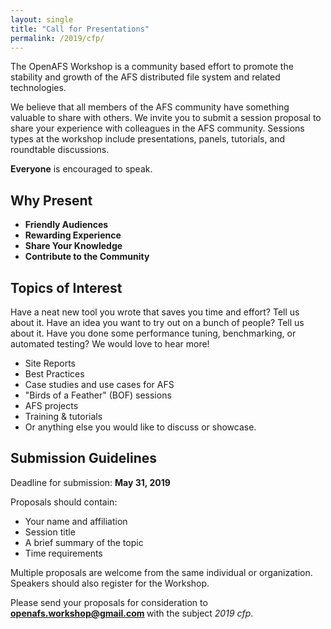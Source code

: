 ```yaml
---
layout: single
title: "Call for Presentations"
permalink: /2019/cfp/
---
```


The OpenAFS Workshop is a community based effort
to promote the stability and growth of the AFS
distributed file system and related technologies.

We believe that all members of the AFS community
have something valuable to share with others.
We invite you to submit a session proposal to
share your experience with colleagues in the AFS
community.  Sessions types at the workshop include
presentations, panels, tutorials, and roundtable
discussions.

**Everyone** is encouraged to speak.

## Why Present

* **Friendly Audiences**
* **Rewarding Experience**
* **Share Your Knowledge**
* **Contribute to the Community**


## Topics of Interest

Have a neat new tool you wrote that saves you time
and effort? Tell us about it. Have an idea you
want to try out on a bunch of people? Tell us
about it.  Have you done some performance tuning,
benchmarking, or automated testing?  We would love
to hear more!

* Site Reports
* Best Practices
* Case studies and use cases for AFS
* "Birds of a Feather" (BOF) sessions
* AFS projects
* Training & tutorials
* Or anything else you would like to discuss or showcase.

## Submission Guidelines

Deadline for submission: **May 31, 2019**

Proposals should contain:

* Your name and affiliation
* Session title
* A brief summary of the topic
* Time requirements

Multiple proposals are welcome from the same individual or
organization.  Speakers should also register for the Workshop.

Please send your proposals for consideration to
<strong>
<a href="mailto:openafs.workshop@gmail.com?subject=2019%20cfp" target="_blank">
openafs.workshop@gmail.com
</a>
</strong>
with the subject _2019 cfp_.

